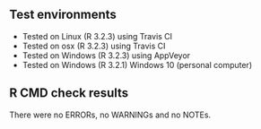 ## Test environments

* Tested on Linux (R 3.2.3) using Travis CI
* Tested on osx (R 3.2.3) using Travis CI
* Tested on Windows (R 3.2.3) using AppVeyor
* Tested on Windows (R 3.2.1) Windows 10 (personal computer)

## R CMD check results
There were no ERRORs, no WARNINGs and no NOTEs. 
